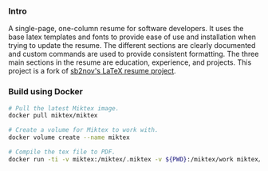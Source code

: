 ### Intro

A single-page, one-column resume for software developers. It uses the base latex templates and fonts to provide ease of use and installation when trying to update the resume. The different sections are clearly documented and custom commands are used to provide consistent formatting. The three main sections in the resume are education, experience, and projects. This project is a fork of [sb2nov's LaTeX resume project](https://github.com/sb2nov/resume).

### Build using Docker

```sh
# Pull the latest Miktex image.
docker pull miktex/miktex

# Create a volume for Miktex to work with.
docker volume create --name miktex

# Compile the tex file to PDF.
docker run -ti -v miktex:/miktex/.miktex -v ${PWD}:/miktex/work miktex/miktex pdflatex 'Resume.tex'

```


